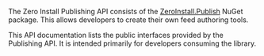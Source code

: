 The Zero Install Publishing API consists of the [ZeroInstall.Publish](https://www.nuget.org/packages/ZeroInstall.Publish/) NuGet package. This allows developers to create their own feed authoring tools.

This API documentation lists the public interfaces provided by the Publishing API. It is intended primarily for developers consuming the library.
